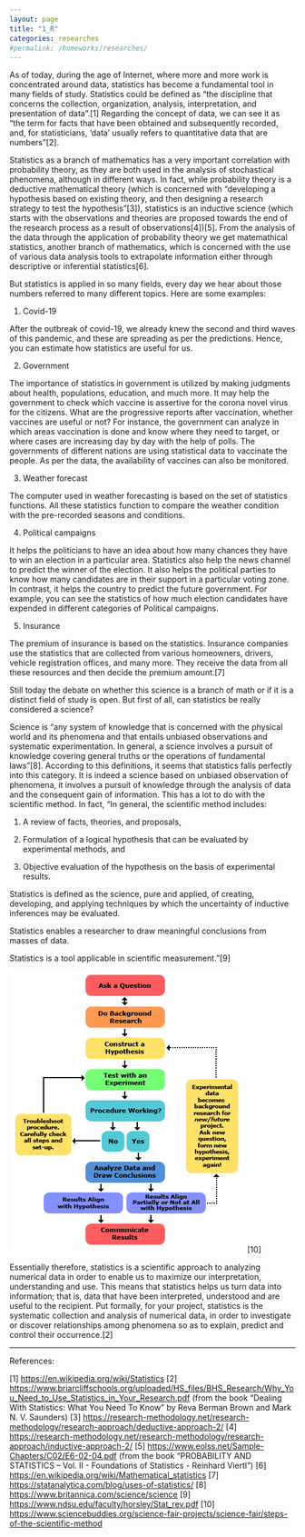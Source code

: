 ```yaml
---
layout: page
title: "1_R"
categories: researches
#permalink: /homeworks/researches/
---
```

As of today, during the age of Internet, where more and more work is concentrated around data, statistics has become a fundamental tool in many fields of study. Statistics could be defined as “the discipline that concerns the collection, organization, analysis, interpretation, and presentation of data”.[1] Regarding the concept of data, we can see it as “the term for facts that have been obtained and subsequently recorded, and, for statisticians, ‘data’ usually refers to quantitative data that are numbers”[2].

Statistics as a branch of mathematics has a very important correlation with probability theory, as they are both used in the analysis of stochastical phenomena, although in different ways. In fact, while probability theory is a deductive mathematical theory (which is concerned with “developing a hypothesis based on existing theory, and then designing a research strategy to test the hypothesis”[3]), statistics is an inductive science (which starts with the observations and theories are proposed towards the end of the research process as a result of observations[4])[5]. From the analysis of the data through the application of probability theory we get matemathical statistics, another branch of mathematics, which is concerned with the use of various data analysis tools to extrapolate information either through descriptive or inferential statistics[6].

But statistics is applied in so many fields, every day we hear about those numbers referred to many different topics. Here are some examples:

1) Covid-19

After the outbreak of covid-19, we already knew the second and third waves of this pandemic, and these are spreading as per the predictions. Hence, you can estimate how statistics are useful for us.

2) Government

The importance of statistics in government is utilized by making judgments about health, populations, education, and much more. It may help the government to check which vaccine is assertive for the corona novel virus for the citizens. What are the progressive reports after vaccination, whether vaccines are useful or not? For instance, the government can analyze in which areas vaccination is done and know where they need to target, or where cases are increasing day by day with the help of polls. The governments of different nations are using statistical data to vaccinate the people. As per the data, the availability of vaccines can also be monitored.

3) Weather forecast

The computer used in weather forecasting is based on the set of statistics functions. All these statistics function to compare the weather condition with the pre-recorded seasons and conditions.

4) Political campaigns

It helps the politicians to have an idea about how many chances they have to win an election in a particular area. Statistics also help the news channel to predict the winner of the election. It also helps the political parties to know how many candidates are in their support in a particular voting zone. In contrast, it helps the country to predict the future government. For example, you can see the statistics of how much election candidates have expended in different categories of Political campaigns.

5) Insurance

The premium of insurance is based on the statistics. Insurance companies use the statistics that are collected from various homeowners, drivers, vehicle registration offices, and many more. They receive the data from all these resources and then decide the premium amount.[7]

Still today the debate on whether this science is a branch of math or if it is a distinct field of study is open. But first of all, can statistics be really considered a science?

Science is “any system of knowledge that is concerned with the physical world and its phenomena and that entails unbiased observations and systematic experimentation. In general, a science involves a pursuit of knowledge covering general truths or the operations of fundamental laws”[8]. According to this definitions, it seems that statistics falls perfectly into this category. It is indeed a science based on unbiased observation of phenomena, it involves a pursuit of knowledge through the analysis of data and the consequent gain of information. This has a lot to do with the scientific method. In fact, “In general, the scientific method includes:

1. A review of facts, theories, and proposals,

2. Formulation of a logical hypothesis that can be evaluated by experimental methods, and

3. Objective evaluation of the hypothesis on the basis of experimental results.

Statistics is defined as the science, pure and applied, of creating, developing, and applying techniques by which the uncertainty of inductive inferences may be evaluated.

Statistics enables a researcher to draw meaningful conclusions from masses of data.

Statistics is a tool applicable in scientific measurement.”[9]

![scientific_method_image](/images/1_R-2013-updated_scientific-method-steps_v6_noheader.png) [10]

Essentially therefore, statistics is a scientific approach to analyzing numerical data in order to enable us to maximize our interpretation, understanding and use. This means that statistics helps us turn data into information; that is, data that have been interpreted, understood and are useful to the recipient. Put formally, for your project, statistics is the systematic collection and analysis of numerical data, in order to investigate or discover relationships among phenomena so as to explain, predict and control their occurrence.[2]



-------------------------------------------------------------------------------------------------
References:

[1] https://en.wikipedia.org/wiki/Statistics
[2] https://www.briarcliffschools.org/uploaded/HS_files/BHS_Research/Why_You_Need_to_Use_Statistics_in_Your_Research.pdf (from the book “Dealing With Statistics: What You Need To Know” by Reva Berman Brown and Mark N. V. Saunders)
[3] https://research-methodology.net/research-methodology/research-approach/deductive-approach-2/
[4] https://research-methodology.net/research-methodology/research-approach/inductive-approach-2/
[5] https://www.eolss.net/Sample-Chapters/C02/E6-02-04.pdf (from the book “PROBABILITY AND STATISTICS – Vol. II - Foundations of Statistics - Reinhard Viertl”)
[6] https://en.wikipedia.org/wiki/Mathematical_statistics
[7] https://statanalytica.com/blog/uses-of-statistics/
[8] https://www.britannica.com/science/science
[9] https://www.ndsu.edu/faculty/horsley/Stat_rev.pdf
[10] https://www.sciencebuddies.org/science-fair-projects/science-fair/steps-of-the-scientific-method